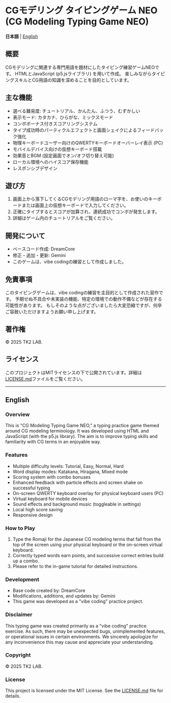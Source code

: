 # CGモデリング タイピングゲーム NEO (CG Modeling Typing Game NEO)

**日本語** | [English](#english)

## 概要

CGモデリングに関連する専門用語を題材にしたタイピング練習ゲームNEOです。
HTMLとJavaScript (p5.jsライブラリ) を用いて作成。
楽しみながらタイピングスキルとCG用語の知識を深めることを目的としています。

## 主な機能

* 選べる難易度: チュートリアル、かんたん、ふつう、むずかしい
* 表示モード: カタカナ、ひらがな、ミックスモード
* コンボボーナス付きスコアリングシステム
* タイプ成功時のパーティクルエフェクトと画面シェイクによるフィードバック強化
* 物理キーボードユーザー向けのQWERTYキーボードオーバーレイ表示 (PC)
* モバイルデバイス向けの仮想キーボード搭載
* 効果音とBGM (設定画面でオン/オフ切り替え可能)
* ローカル環境へのハイスコア保存機能
* レスポンシブデザイン

## 遊び方

1.  画面上から落下してくるCGモデリング用語のローマ字を、お使いのキーボードまたは画面上の仮想キーボードで入力してください。
2.  正確にタイプするとスコアが加算され、連続成功でコンボが発生します。
3.  詳細はゲーム内のチュートリアルをご覧ください。

## 開発について

* ベースコード作成: DreamCore
* 修正・追加・更新: Gemini
* このゲームは、vibe codingの練習として作成しました。

## 免責事項

このタイピングゲームは、vibe codingの練習を主目的として作成された習作です。
予期せぬ不具合や未実装の機能、特定の環境での動作不備などが存在する可能性があります。
もしそのような点がございましたら大変恐縮ですが、何卒ご容赦いただけますようお願い申し上げます。

## 著作権

© 2025 TK2 LAB.

## ライセンス

このプロジェクトはMITライセンスの下で公開されています。詳細は[LICENSE.md](LICENSE.md)ファイルをご覧ください。

---

<a name="english"></a>
## English

### Overview

This is "CG Modeling Typing Game NEO," a typing practice game themed around CG modeling terminology.
It was developed using HTML and JavaScript (with the p5.js library).
The aim is to improve typing skills and familiarity with CG terms in an enjoyable way.

### Features

* Multiple difficulty levels: Tutorial, Easy, Normal, Hard
* Word display modes: Katakana, Hiragana, Mixed mode
* Scoring system with combo bonuses
* Enhanced feedback with particle effects and screen shake on successful typing
* On-screen QWERTY keyboard overlay for physical keyboard users (PC)
* Virtual keyboard for mobile devices
* Sound effects and background music (toggleable in settings)
* Local high score saving
* Responsive design

### How to Play

1.  Type the Romaji for the Japanese CG modeling terms that fall from the top of the screen using your physical keyboard or the on-screen virtual keyboard.
2.  Correctly typed words earn points, and successive correct entries build up a combo.
3.  Please refer to the in-game tutorial for detailed instructions.

### Development

* Base code created by: DreamCore
* Modifications, additions, and updates by: Gemini
* This game was developed as a "vibe coding" practice project.

### Disclaimer

This typing game was created primarily as a "vibe coding" practice exercise.
As such, there may be unexpected bugs, unimplemented features, or operational issues in certain environments.
We sincerely apologize for any inconvenience this may cause and appreciate your understanding.

### Copyright

© 2025 TK2 LAB.

### License

This project is licensed under the MIT License. See the [LICENSE.md](LICENSE.md) file for details.
